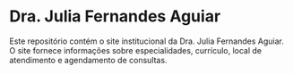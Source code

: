 # Dra. Julia Fernandes Aguiar

Este repositório contém o site institucional da Dra. Julia Fernandes Aguiar. O site fornece informações sobre especialidades, currículo, local de atendimento e agendamento de consultas.
